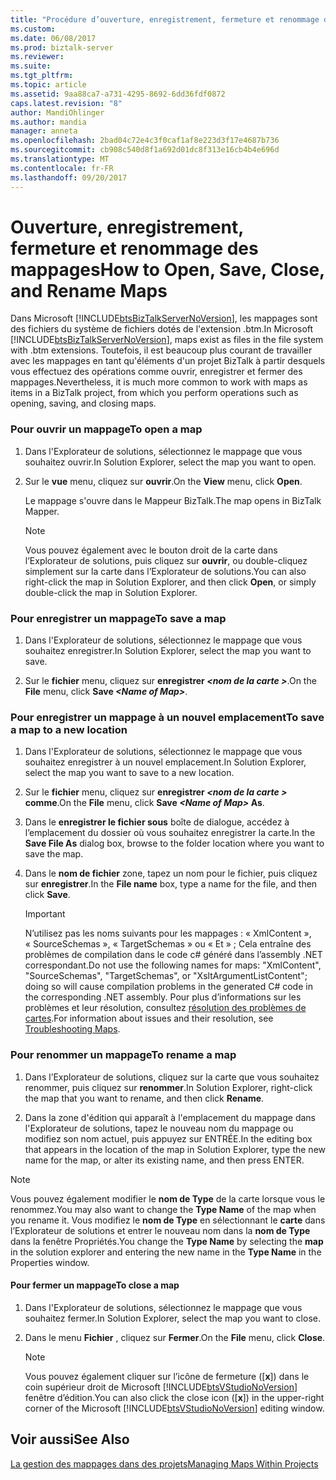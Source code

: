 ```yaml
---
title: "Procédure d’ouverture, enregistrement, fermeture et renommage des mappages | Documents Microsoft"
ms.custom: 
ms.date: 06/08/2017
ms.prod: biztalk-server
ms.reviewer: 
ms.suite: 
ms.tgt_pltfrm: 
ms.topic: article
ms.assetid: 9aa88ca7-a731-4295-8692-6dd36fdf0872
caps.latest.revision: "8"
author: MandiOhlinger
ms.author: mandia
manager: anneta
ms.openlocfilehash: 2bad04c72e4c3f0caf1af8e223d3f17e4687b736
ms.sourcegitcommit: cb908c540d8f1a692d01dc8f313e16cb4b4e696d
ms.translationtype: MT
ms.contentlocale: fr-FR
ms.lasthandoff: 09/20/2017
---
```

# <a name="how-to-open-save-close-and-rename-maps"></a><span data-ttu-id="4a399-102">Ouverture, enregistrement, fermeture et renommage des mappages</span><span class="sxs-lookup"><span data-stu-id="4a399-102">How to Open, Save, Close, and Rename Maps</span></span>
<span data-ttu-id="4a399-103">Dans Microsoft [!INCLUDE[btsBizTalkServerNoVersion](../includes/btsbiztalkservernoversion-md.md)], les mappages sont des fichiers du système de fichiers dotés de l'extension .btm.</span><span class="sxs-lookup"><span data-stu-id="4a399-103">In Microsoft [!INCLUDE[btsBizTalkServerNoVersion](../includes/btsbiztalkservernoversion-md.md)], maps exist as files in the file system with .btm extensions.</span></span> <span data-ttu-id="4a399-104">Toutefois, il est beaucoup plus courant de travailler avec les mappages en tant qu'éléments d'un projet BizTalk à partir desquels vous effectuez des opérations comme ouvrir, enregistrer et fermer des mappages.</span><span class="sxs-lookup"><span data-stu-id="4a399-104">Nevertheless, it is much more common to work with maps as items in a BizTalk project, from which you perform operations such as opening, saving, and closing maps.</span></span>  
  
### <a name="to-open-a-map"></a><span data-ttu-id="4a399-105">Pour ouvrir un mappage</span><span class="sxs-lookup"><span data-stu-id="4a399-105">To open a map</span></span>  
  
1.  <span data-ttu-id="4a399-106">Dans l'Explorateur de solutions, sélectionnez le mappage que vous souhaitez ouvrir.</span><span class="sxs-lookup"><span data-stu-id="4a399-106">In Solution Explorer, select the map you want to open.</span></span>  
  
2.  <span data-ttu-id="4a399-107">Sur le **vue** menu, cliquez sur **ouvrir**.</span><span class="sxs-lookup"><span data-stu-id="4a399-107">On the **View** menu, click **Open**.</span></span>  
  
     <span data-ttu-id="4a399-108">Le mappage s'ouvre dans le Mappeur BizTalk.</span><span class="sxs-lookup"><span data-stu-id="4a399-108">The map opens in BizTalk Mapper.</span></span>  
  
    > [!NOTE]
    >  <span data-ttu-id="4a399-109">Vous pouvez également avec le bouton droit de la carte dans l’Explorateur de solutions, puis cliquez sur **ouvrir**, ou double-cliquez simplement sur la carte dans l’Explorateur de solutions.</span><span class="sxs-lookup"><span data-stu-id="4a399-109">You can also right-click the map in Solution Explorer, and then click **Open**, or simply double-click the map in Solution Explorer.</span></span>  
  
### <a name="to-save-a-map"></a><span data-ttu-id="4a399-110">Pour enregistrer un mappage</span><span class="sxs-lookup"><span data-stu-id="4a399-110">To save a map</span></span>  
  
1.  <span data-ttu-id="4a399-111">Dans l'Explorateur de solutions, sélectionnez le mappage que vous souhaitez enregistrer.</span><span class="sxs-lookup"><span data-stu-id="4a399-111">In Solution Explorer, select the map you want to save.</span></span>  
  
2.  <span data-ttu-id="4a399-112">Sur le **fichier** menu, cliquez sur **enregistrer  *\<nom de la carte >***.</span><span class="sxs-lookup"><span data-stu-id="4a399-112">On the **File** menu, click **Save *\<Name of Map>***.</span></span>  
  
### <a name="to-save-a-map-to-a-new-location"></a><span data-ttu-id="4a399-113">Pour enregistrer un mappage à un nouvel emplacement</span><span class="sxs-lookup"><span data-stu-id="4a399-113">To save a map to a new location</span></span>  
  
1.  <span data-ttu-id="4a399-114">Dans l'Explorateur de solutions, sélectionnez le mappage que vous souhaitez enregistrer à un nouvel emplacement.</span><span class="sxs-lookup"><span data-stu-id="4a399-114">In Solution Explorer, select the map you want to save to a new location.</span></span>  
  
2.  <span data-ttu-id="4a399-115">Sur le **fichier** menu, cliquez sur **enregistrer  *\<nom de la carte >* comme**.</span><span class="sxs-lookup"><span data-stu-id="4a399-115">On the **File** menu, click **Save *\<Name of Map>* As**.</span></span>  
  
3.  <span data-ttu-id="4a399-116">Dans le **enregistrer le fichier sous** boîte de dialogue, accédez à l’emplacement du dossier où vous souhaitez enregistrer la carte.</span><span class="sxs-lookup"><span data-stu-id="4a399-116">In the **Save File As** dialog box, browse to the folder location where you want to save the map.</span></span>  
  
4.  <span data-ttu-id="4a399-117">Dans le **nom de fichier** zone, tapez un nom pour le fichier, puis cliquez sur **enregistrer**.</span><span class="sxs-lookup"><span data-stu-id="4a399-117">In the **File name** box, type a name for the file, and then click **Save**.</span></span>  
  
    > [!IMPORTANT]
    >  <span data-ttu-id="4a399-118">N’utilisez pas les noms suivants pour les mappages : « XmlContent », « SourceSchemas », « TargetSchemas » ou « Et » ; Cela entraîne des problèmes de compilation dans le code c# généré dans l’assembly .NET correspondant.</span><span class="sxs-lookup"><span data-stu-id="4a399-118">Do not use the following names for maps: "XmlContent", "SourceSchemas", "TargetSchemas", or "XsltArgumentListContent"; doing so will cause compilation problems in the generated C# code in the corresponding .NET assembly.</span></span> <span data-ttu-id="4a399-119">Pour plus d’informations sur les problèmes et leur résolution, consultez [résolution des problèmes de cartes](../core/troubleshooting-maps.md).</span><span class="sxs-lookup"><span data-stu-id="4a399-119">For information about issues and their resolution, see [Troubleshooting Maps](../core/troubleshooting-maps.md).</span></span>  
  
### <a name="to-rename-a-map"></a><span data-ttu-id="4a399-120">Pour renommer un mappage</span><span class="sxs-lookup"><span data-stu-id="4a399-120">To rename a map</span></span>  
  
1.  <span data-ttu-id="4a399-121">Dans l’Explorateur de solutions, cliquez sur la carte que vous souhaitez renommer, puis cliquez sur **renommer**.</span><span class="sxs-lookup"><span data-stu-id="4a399-121">In Solution Explorer, right-click the map that you want to rename, and then click **Rename**.</span></span>  
  
2.  <span data-ttu-id="4a399-122">Dans la zone d'édition qui apparaît à l'emplacement du mappage dans l'Explorateur de solutions, tapez le nouveau nom du mappage ou modifiez son nom actuel, puis appuyez sur ENTRÉE.</span><span class="sxs-lookup"><span data-stu-id="4a399-122">In the editing box that appears in the location of the map in Solution Explorer, type the new name for the map, or alter its existing name, and then press ENTER.</span></span>  
  
> [!NOTE]
>  <span data-ttu-id="4a399-123">Vous pouvez également modifier le **nom de Type** de la carte lorsque vous le renommez.</span><span class="sxs-lookup"><span data-stu-id="4a399-123">You may also want to change the **Type Name** of the map when you rename it.</span></span> <span data-ttu-id="4a399-124">Vous modifiez le **nom de Type** en sélectionnant le **carte** dans l’Explorateur de solutions et entrer le nouveau nom dans la **nom de Type** dans la fenêtre Propriétés.</span><span class="sxs-lookup"><span data-stu-id="4a399-124">You change the **Type Name** by selecting the **map** in the solution explorer and entering the new name in the **Type Name** in the Properties window.</span></span>  
  
#### <a name="to-close-a-map"></a><span data-ttu-id="4a399-125">Pour fermer un mappage</span><span class="sxs-lookup"><span data-stu-id="4a399-125">To close a map</span></span>  
  
1.  <span data-ttu-id="4a399-126">Dans l'Explorateur de solutions, sélectionnez le mappage que vous souhaitez fermer.</span><span class="sxs-lookup"><span data-stu-id="4a399-126">In Solution Explorer, select the map you want to close.</span></span>  
  
2.  <span data-ttu-id="4a399-127">Dans le menu **Fichier** , cliquez sur **Fermer**.</span><span class="sxs-lookup"><span data-stu-id="4a399-127">On the **File** menu, click **Close**.</span></span>  
  
    > [!NOTE]
    >  <span data-ttu-id="4a399-128">Vous pouvez également cliquer sur l’icône de fermeture ([**x**]) dans le coin supérieur droit de Microsoft [!INCLUDE[btsVStudioNoVersion](../includes/btsvstudionoversion-md.md)] fenêtre d’édition.</span><span class="sxs-lookup"><span data-stu-id="4a399-128">You can also click the close icon ([**x**]) in the upper-right corner of the Microsoft [!INCLUDE[btsVStudioNoVersion](../includes/btsvstudionoversion-md.md)] editing window.</span></span>  
  
## <a name="see-also"></a><span data-ttu-id="4a399-129">Voir aussi</span><span class="sxs-lookup"><span data-stu-id="4a399-129">See Also</span></span>  
 [<span data-ttu-id="4a399-130">La gestion des mappages dans des projets</span><span class="sxs-lookup"><span data-stu-id="4a399-130">Managing Maps Within Projects</span></span>](../core/managing-maps-within-projects.md)